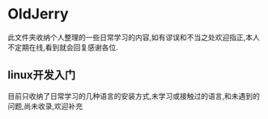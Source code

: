 # OldJerry
此文件夹收纳个人整理的一些日常学习的内容,如有谬误和不当之处欢迎指正,本人不定期在线,看到就会回复感谢各位.
## linux开发入门
目前只收纳了日常学习的几种语言的安装方式,未学习或接触过的语言,和未遇到的问题,尚未收录,欢迎补充


